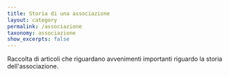 ```yaml
---
title: Storia di una associazione
layout: category
permalink: /associazione
taxonomy: associazione
show_excerpts: false
---
```


Raccolta di articoli che riguardano avvenimenti importanti riguardo la storia dell'associazione.
